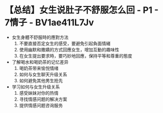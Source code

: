 # 【总结】女生说肚子不舒服怎么回 - P1 - 7情子 - BV1ae411L7Jv

-   女生身體不舒服時的應對方法
    1.  不要直接否定女生的感受，要避免引起負面情緒
    2.  使用幽默和撒嬌的方式回應女生，增加互動的趣味性
    3.  在女生提出要求時，要巧妙地回應，保持平等和尊重的態度
-   了解喝水和喝奶茶的记忆差异
    1.  喝奶茶带来愉悦情绪
    2.  如何与女生聊天升级关系
    3.  如何避免其他男生抢先
-   学习如何与女生升级关系
    1.  感受妹妹对你的热情
    2.  寻找情感问题的解决方案
    3.  提供情感问题咨询服务